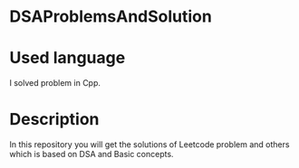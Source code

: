 # DSAProblemsAndSolution
# Used language
I solved problem in Cpp.

# Description
In this repository you will get the solutions of Leetcode problem and others which is based on DSA and Basic concepts. 
